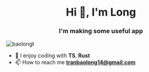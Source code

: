<h1 align="center">Hi 👋, I'm Long</h1>
<h3 align="center">I'm making some useful app</h3>

<p align="left"> <img src="https://komarev.com/ghpvc/?username=baolongt&label=Profile%20views&color=0e75b6&style=flat" alt="baolongt" /> </p>

- 📕 I enjoy coding with **TS**, **Rust**
- 📫 How to reach me **tranbaolong14@gmail.com**
